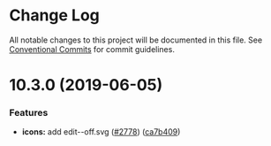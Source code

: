 # Change Log

All notable changes to this project will be documented in this file.
See [Conventional Commits](https://conventionalcommits.org) for commit guidelines.

# 10.3.0 (2019-06-05)

### Features

* **icons:** add edit--off.svg ([#2778](https://github.com/IBM/carbon-elements/tree/master/packages/icons/issues/2778)) ([ca7b409](https://github.com/IBM/carbon-elements/tree/master/packages/icons/commit/ca7b409))
